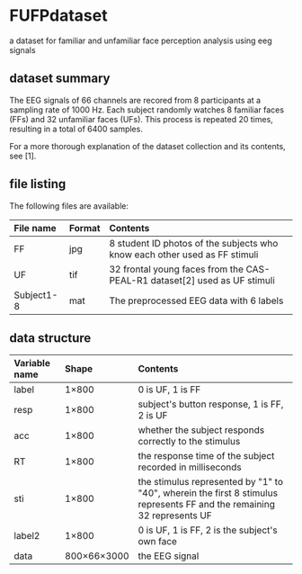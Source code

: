 # FUFPdataset
a dataset for familiar and unfamiliar face perception analysis using eeg signals
## dataset summary
The EEG signals of 66 channels are recored from 8 participants at a sampling rate of 1000 Hz. Each subject randomly watches 8 familiar faces (FFs) and 32 unfamiliar faces (UFs). This process is repeated 20 times, resulting in a total of 6400 samples.

For a more thorough explanation of the dataset collection and its contents, see [1].
## file listing
The following files are available:


|File name|Format|Contents|
|:----|:----|:----|
|FF|jpg|8 student ID photos of the subjects who know each other used as FF stimuli|
|UF|tif|32 frontal young faces from the CAS-PEAL-R1 dataset[2] used as UF stimuli|
|Subject1-8|mat|The preprocessed EEG data with 6 labels|

## data structure
|Variable name|Shape|Contents|
|:----|:----|:----|
|label|1×800|0 is UF, 1 is FF|
|resp|1×800|subject's button response, 1 is FF, 2 is UF|
|acc|1×800|whether the subject responds correctly to the stimulus|
|RT|1×800|the response time of the subject recorded in milliseconds|
|sti|1×800|the stimulus represented by "1" to "40", wherein the first 8 stimulus represents FF and the remaining 32 represents UF|
|label2|1×800|0 is UF, 1 is FF, 2 is the subject's own face|
|data|800×66×3000|the EEG signal|
